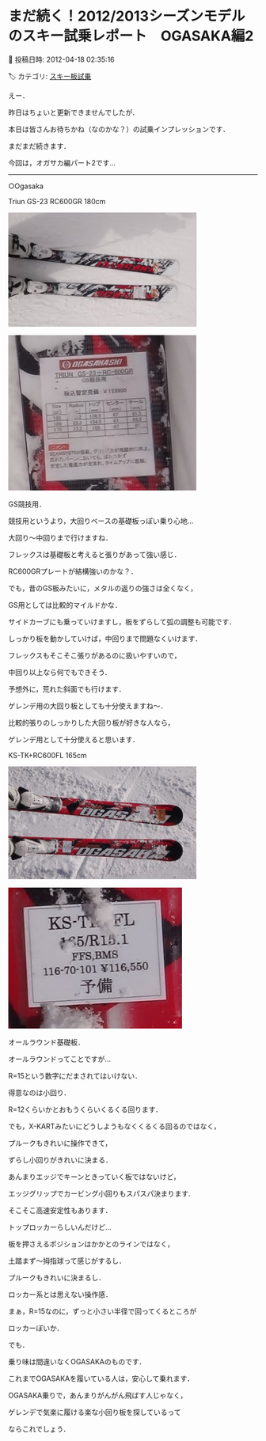 # まだ続く！2012/2013シーズンモデルのスキー試乗レポート　OGASAKA編2

📅 投稿日時: 2012-04-18 02:35:16

🏷️ カテゴリ: [スキー板試乗](c0bd8048615710cee890e403a36cc9a2b.md)

えー．


昨日はちょいと更新できませんでしたが．





本日は皆さんお待ちかね（なのかな？）の試乗インプレッションです．


まだまだ続きます．





今回は，オガサカ編パート2です…


-----


○Ogasaka


[]()


Triun GS-23 RC600GR 180cm




![13339b0dc1851598509e2c63081e769b.jpg](images/13339b0dc1851598509e2c63081e769b.jpg)






![c6933f58b1ee4de5adb9f0eef14741ef.jpg](images/c6933f58b1ee4de5adb9f0eef14741ef.jpg)







GS競技用．


競技用というより，大回りベースの基礎板っぽい乗り心地…


大回り～中回りまで行けますね．


フレックスは基礎板と考えると張りがあって強い感じ．


RC600GRプレートが結構強いのかな？．


でも，昔のGS板みたいに，メタルの返りの強さは全くなく，


GS用としては比較的マイルドかな．


サイドカーブにも乗っていけますし，板をずらして弧の調整も可能です．


しっかり板を動かしていけば，中回りまで問題なくいけます．


フレックスもそこそこ張りがあるのに扱いやすいので，


中回り以上なら何でもできそう．


予想外に，荒れた斜面でも行けます．


ゲレンデ用の大回り板としても十分使えますね～．


比較的張りのしっかりした大回り板が好きな人なら，


ゲレンデ用として十分使えると思います．





[]()


KS-TK+RC600FL 165cm




![e43460c483b2c79a6a26123b742513f7.jpg](images/e43460c483b2c79a6a26123b742513f7.jpg)






![d7c48cea68c564625e44602080a68d4e.jpg](images/d7c48cea68c564625e44602080a68d4e.jpg)




オールラウンド基礎板．


オールラウンドってことですが…


R=15という数字にだまされてはいけない．


得意なのは小回り．


R=12くらいかとおもうくらいくるくる回ります．


でも，X-KARTみたいにどうしようもなくくるくる回るのではなく，


プルークもきれいに操作できて，


ずらし小回りがきれいに決まる．


あんまりエッジでキーンときっていく板ではないけど，


エッジグリップでカービング小回りもスパスパ決まります.


そこそこ高速安定性もあります．





トップロッカーらしいんだけど…


板を押さえるポジションはかかとのラインではなく，


土踏まず～拇指球って感じがするし．


プルークもきれいに決まるし．


ロッカー系とは思えない操作感．


まぁ，R=15なのに，ずっと小さい半径で回ってくるところが


ロッカーぽいか．


でも．


乗り味は間違いなくOGASAKAのものです．


これまでOGASAKAを履いている人は，安心して乗れます．


OGASAKA乗りで，あんまりがんがん飛ばす人じゃなく，


ゲレンデで気楽に履ける楽な小回り板を探しているって


ならこれでしょう．
